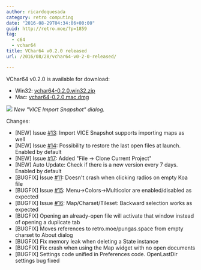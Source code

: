 ```yaml
---
author: ricardoquesada
category: retro computing
date: "2016-08-29T04:34:06+00:00"
guid: http://retro.moe/?p=1859
tag:
  - c64
  - vchar64
title: VChar64 v0.2.0 released
url: /2016/08/28/vchar64-v0-2-0-released/

---
```

VChar64 v0.2.0 is available for download:

- Win32: [vchar64-0.2.0.win32.zip](https://github.com/ricardoquesada/vchar64/releases/download/0.2.0/vchar64-0.2.0.win32.zip)
- Mac: [vchar64-0.2.0.mac.dmg](https://github.com/ricardoquesada/vchar64/releases/download/0.2.0/vchar64-0.2.0.mac.dmg)

![](https://lh3.googleusercontent.com/tB3Z3gksYisFmrUL1kE4iANPPsqMGaLrwizc-Ysm3SxFTrUseq-lZgAuB7zDTLayAMlguTSSsY9slw=w1192-h1052-no)
*New "VICE Import Snapshot" dialog.*

Changes:

- \[NEW\] Issue [#13](https://github.com/ricardoquesada/vchar64/issues/13): Import VICE Snapshot supports importing maps as well
- \[NEW\] Issue [#14](https://github.com/ricardoquesada/vchar64/issues/14 "Add Session concept"): Possibility to restore the last open files at launch. Enabled by default
- \[NEW\] Issue [#17](https://github.com/ricardoquesada/vchar64/issues/17): Added "File -> Clone Current Project"
- \[NEW\] Auto Update: Check if there is a new version every 7 days. Enabled by default
- \[BUGFIX\] Issue [#11](https://github.com/ricardoquesada/vchar64/issues/11): Doesn't crash when clicking radios on empty Koa file
- \[BUGFIX\] Issue [#15](https://github.com/ricardoquesada/vchar64/issues/15): Menu->Colors->Multicolor are enabled/disabled as expected
- \[BUGFIX\] Issue [#16](https://github.com/ricardoquesada/vchar64/issues/16): Map/Charset/Tileset: Backward selection works as expected
- \[BUGFIX\] Opening an already-open file will activate that window instead of opening a duplicate tab
- \[BUGFIX\] Moves references to retro.moe/pungas.space from empty charset to About dialog
- \[BUGFIX\] Fix memory leak when deleting a State instance
- \[BUGFIX\] Fix crash when using the Map widget with no open documents
- \[BUGFIX\] Settings code unified in Preferences code. OpenLastDir settings bug fixed
